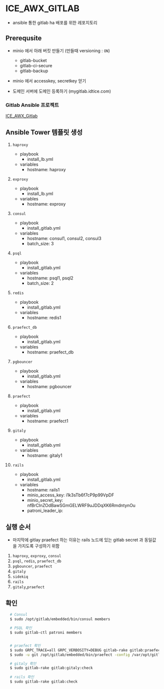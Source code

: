 # ICE_AWX_GITLAB

- ansible 통한 gitlab ha 배포를 위한 레포지토리

## Prerequsite

- minio 에서 아래 버킷 만들기 (만들때 versioning : `ON`)
  - gitlab-bucket
  - gitlab-ci-secure
  - gitlab-backup

- minio 에서 accesskey, secretkey 얻기

- 도메인 서버에 도메인 등록하기 (mygitlab.idtice.com)

### Gitlab Ansible 프로젝트

[ICE_AWX_Gitlab](https://github.com/iceTeamRepo/ICE_AWX_Gitlab.git)

## Ansible Tower 템플릿 생성

1. `haproxy`
   - playbook
     - install_lb.yml
   - variables
     - hostname: haproxy

1. `exproxy`
    - playbook
      - install_lb.yml
    - variables
      - hostname: exproxy

1. `consul`
   - playbook
     - install_gitlab.yml
   - variables
     - hostname: consul1, consul2, consul3
     - batch_size: 3

2. `psql`
   - playbook
     - install_gitlab.yml
   - variables
     - hostname: psql1, psql2
     - batch_size: 2

2. `redis`
   - playbook
     - install_gitlab.yml
   - variables
     - hostname: redis1

2. `praefect_db`
   - playbook
     - install_gitlab.yml
   - variables
     - hostname: praefect_db


3. `pgbouncer`
   - playbook
     - install_gitlab.yml
   - variables
     - hostname: pgbouncer


3. `praefect`
   - playbook
     - install_gitlab.yml
   - variables
     - hostname: praefect1

4. `gitaly`
   - playbook
     - install_gitlab.yml
   - variables
     - hostname: gitaly1

5.  `rails`
    - playbook
      - install_gitlab.yml
    - variables
      - hostname: rails1
      - minio_access_key: i1k3sTb6f7cP9p99VpDF
      - minio_secret_key: nfBrCInZOdBawSGmGELWRF9uJDDqXK6RmdntynOu
      - patroni_leader_ip: <patroni leader ip> 


## 실행 순서

- 마지막에 gitlay praefect 하는 이유는 rails 노드에 있는 gitlab secret 과 동일값을 가지도록 구성하기 위함

 1. `haproxy`, `exproxy`, `consul`
 2. `psql`, `redis`, `praefect_db`
 3. `pgbouncer`, `praefect`
 4. `gitaly`
 5. `sidekiq`
 6. `rails`
 7. `gitaly`,`praefect`

## 확인

  ```bash
    # Consul
    $ sudo /opt/gitlab/embedded/bin/consul members

    # PSQL 확인
    $ sudo gitlab-ctl patroni members

  
    # praefect 확인 
    $ sudo GRPC_TRACE=all GRPC_VERBOSITY=DEBUG gitlab-rake gitlab:praefect:check
    $ sudo -u git /opt/gitlab/embedded/bin/praefect -config /var/opt/gitlab/praefect/config.toml sql-ping

    # gitaly 확인
    $ sudo gitlab-rake gitlab:gitaly:check 
    
    # rails 확인
    $ sudo gitlab-rake gitlab:check
  ```